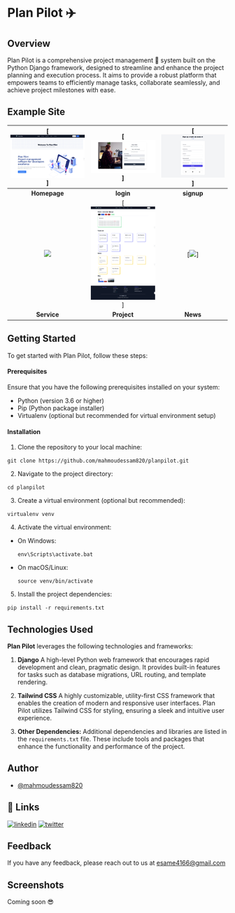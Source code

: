 # Plan Pilot ✈️  


## Overview

Plan Pilot  is a comprehensive project management 📅 system built on the Python Django framework, designed to streamline and enhance the project planning and execution process. It aims to provide a robust platform that empowers teams to efficiently manage tasks, collaborate seamlessly, and achieve project milestones with ease.

<!-- demo -->
## Example Site

| [![](screenshots/home.png)]| [![](screenshots/login.png)] | [![](screenshots/signup.png)] |
|:---:|:---:|:---:|
| **Homepage**  | **login**  | **signup**  |
| ![](screenshots/service.png) | [![](screenshots/project.png)] | [![](screenshots/news.png)] |
| **Service** | **Project** | **News** |



## Getting Started

To get started with Plan Pilot, follow these steps:

#### Prerequisites

Ensure that you have the following prerequisites installed on your system:

- Python (version 3.6 or higher)
- Pip (Python package installer)
- Virtualenv (optional but recommended for virtual environment setup)

#### Installation

1. Clone the repository to your local machine:
```
git clone https://github.com/mahmoudessam820/planpilot.git
```

2. Navigate to the project directory:
```
cd planpilot
```

3. Create a virtual environment (optional but recommended):
```
virtualenv venv
```

4. Activate the virtual environment:
- On Windows:
    ```
    env\Scripts\activate.bat
    ```
- On macOS/Linux:
    ```
    source venv/bin/activate
    ```

5. Install the project dependencies:
```
pip install -r requirements.txt
```

## Technologies Used

**Plan Pilot** leverages the following technologies and frameworks:

1. **Django** A high-level Python web framework that encourages rapid development and clean, pragmatic design. It provides built-in features for tasks such as database migrations, URL routing, and template rendering.

2. **Tailwind CSS** A highly customizable, utility-first CSS framework that enables the creation of modern and responsive user interfaces. Plan Pilot utilizes Tailwind CSS for styling, ensuring a sleek and intuitive user experience.

3. **Other Dependencies:**  Additional dependencies and libraries are listed in the `requirements.txt` file. These include tools and packages that enhance the functionality and performance of the project.


## Author

- [@mahmoudessam820](https://github.com/mahmoudessam820)

## 🔗 Links

[![linkedin](https://img.shields.io/badge/linkedin-0A66C2?style=for-the-badge&logo=linkedin&logoColor=white)](https://www.linkedin.com/in/mahmoud-el-kariouny-822719149/)
[![twitter](https://img.shields.io/badge/twitter-1DA1F2?style=for-the-badge&logo=twitter&logoColor=white)](https://twitter.com/Mahmoud42275)


## Feedback

If you have any feedback, please reach out to us at esame4166@gmail.com


## Screenshots

Coming soon 😎